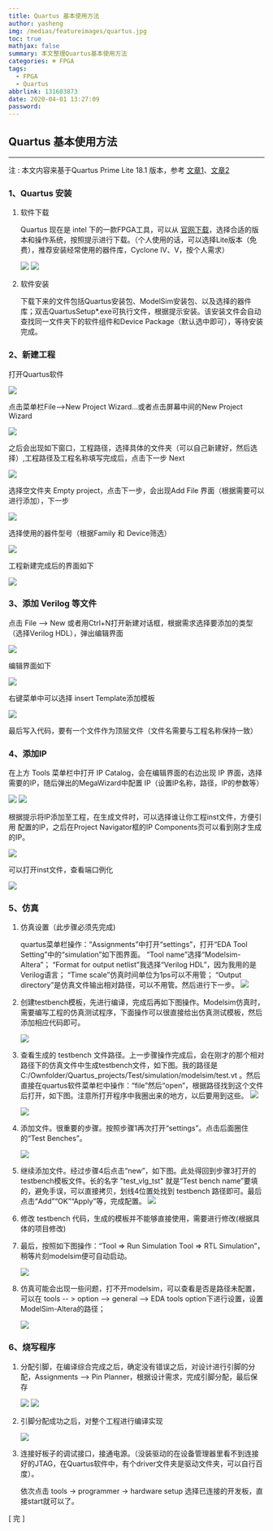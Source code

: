 ```yaml
---
title: Quartus 基本使用方法
author: yasheng
img: /medias/featureimages/quartus.jpg
toc: true
mathjax: false
summary: 本文整理Quartus基本使用方法
categories: ☸ FPGA
tags:
  - FPGA
  - Quartus
abbrlink: 131603873
date: 2020-04-01 13:27:09
password:
---
```


## Quartus 基本使用方法

---


注 : 本文内容来基于Quartus Prime Lite 18.1 版本，参考 [文章1](https://blog.csdn.net/q35104943/article/details/104988095)、[文章2](https://blog.csdn.net/ssg18829575503/article/details/79177503)

### 1、Quartus  安装

1. 软件下载

   Quartus 现在是 intel 下的一款FPGA工具，可以从 [官网下载](https://fpgasoftware.intel.com/)，选择合适的版本和操作系统，按照提示进行下载。（个人使用的话，可以选择Lite版本（免费），推荐安装经常使用的器件库，Cyclone IV、V，按个人需求）

   <img src="/images/post_images/verilog_tutorial_quartus/quartus_01.jpg">

   <img src="/images/post_images/verilog_tutorial_quartus/quartus_02.jpg">

2. 软件安装

   下载下来的文件包括Quartus安装包、ModelSim安装包、以及选择的器件库；双击QuartusSetup*.exe可执行文件，根据提示安装。该安装文件会自动查找同一文件夹下的软件组件和Device Package（默认选中即可），等待安装完成。

### 2、新建工程 

打开Quartus软件

<img src="/images/post_images/verilog_tutorial_quartus/quartus_03.jpg">

点击菜单栏File-->New Project Wizard...或者点击屏幕中间的New Project Wizard

<img src="/images/post_images/verilog_tutorial_quartus/quartus_04.jpg">

之后会出现如下窗口，工程路径，选择具体的文件夹（可以自己新建好，然后选择）,工程路径及工程名称填写完成后，点击下一步 Next

<img src="/images/post_images/verilog_tutorial_quartus/quartus_05.jpg">

选择空文件夹 Empty project，点击下一步，会出现Add File 界面（根据需要可以进行添加），下一步

<img src="/images/post_images/verilog_tutorial_quartus/quartus_06.jpg">

选择使用的器件型号（根据Family 和 Device筛选）

<img src="/images/post_images/verilog_tutorial_quartus/quartus_07.jpg">

工程新建完成后的界面如下

<img src="/images/post_images/verilog_tutorial_quartus/quartus_08.jpg">

### 3、添加 Verilog 等文件

点击 File --> New 或者用Ctrl+N打开新建对话框，根据需求选择要添加的类型（选择Verilog HDL），弹出编辑界面

<img src="/images/post_images/verilog_tutorial_quartus/quartus_09.jpg">

编辑界面如下

<img src="/images/post_images/verilog_tutorial_quartus/quartus_10.jpg">

右键菜单中可以选择 insert Template添加模板

<img src="/images/post_images/verilog_tutorial_quartus/quartus_11.jpg">

最后写入代码，要有一个文件作为顶层文件（文件名需要与工程名称保持一致）

### 4、添加IP

在上方 Tools 菜单栏中打开 IP Catalog，会在编辑界面的右边出现 IP 界面，选择需要的IP，随后弹出的MegaWizard中配置 IP（设置IP名称，路径，IP的参数等）

<img src="/images/post_images/verilog_tutorial_quartus/quartus_12.jpg">

<img src="/images/post_images/verilog_tutorial_quartus/quartus_13.jpg">

根据提示将IP添加至工程，在生成文件时，可以选择谁让你工程inst文件，方便引用 配置的IP，之后在Project Navigator框的IP Components页可以看到刚才生成的IP。

<img src="/images/post_images/verilog_tutorial_quartus/quartus_14.jpg">

可以打开inst文件，查看端口例化

<img src="/images/post_images/verilog_tutorial_quartus/quartus_15.jpg">

### 5、仿真

1. 仿真设置（此步骤必须先完成)

   quartus菜单栏操作：“Assignments”中打开“settings”，打开“EDA Tool Setting”中的“simulation”如下图界面。
   “Tool name”选择“Modelsim-Altera”；
   “Format for output netlist”我选择“Verilog HDL”，因为我用的是Verilog语言；
   “Time scale”仿真时间单位为1ps可以不用管；
   “Output directory”是仿真文件输出相对路径，可以不用管。然后进行下一步。
   <img src="/images/post_images/verilog_tutorial_quartus/quartus_16.jpg">

2. 创建testbench模板，先进行编译，完成后再如下图操作。Modelsim仿真时，需要编写工程的仿真测试程序，下面操作可以很直接给出仿真测试模板，然后添加相应代码即可。

   <img src="/images/post_images/verilog_tutorial_quartus/quartus_17.jpg">

3. 查看生成的 testbench 文件路径。上一步骤操作完成后，会在刚才的那个相对路径下的仿真文件中生成testbench文件，如下图。我的路径是 C:/Ownfolder/Quartus_projects/Test/simulation/modelsim/test.vt 。然后直接在quartus软件菜单栏中操作：“file”然后“open”，根据路径找到这个文件后打开，如下图。注意所打开程序中我圈出来的地方，以后要用到这些。
   <img src="/images/post_images/verilog_tutorial_quartus/quartus_18.jpg">

   <img src="/images/post_images/verilog_tutorial_quartus/quartus_19.jpg">

4. 添加文件。很重要的步骤。按照步骤1再次打开“settings”。点击后面圈住的“Test Benches”。

   <img src="/images/post_images/verilog_tutorial_quartus/quartus_20.jpg">

5. 继续添加文件。经过步骤4后点击“new”，如下图。此处得回到步骤3打开的testbench模板文件。长的名字 "test_vlg_tst" 就是“Test bench name”要填的，避免手误，可以直接拷贝，划线4位置处找到 testbench 路径即可。最后点击“Add”“OK”“Apply”等，完成配置。
   <img src="/images/post_images/verilog_tutorial_quartus/quartus_21.jpg">

6. 修改 testbench 代码，生成的模板并不能够直接使用，需要进行修改(根据具体的项目修改)

7. 最后，按照如下图操作：“Tool => Run Simulation Tool => RTL Simulation”，稍等片刻modelsim便可自动启动。

   <img src="/images/post_images/verilog_tutorial_quartus/quartus_22.jpg">

8. 仿真可能会出现一些问题，打不开modelsim，可以查看是否是路径未配置，可以在 tools -- > option --> general --> EDA tools option下进行设置，设置ModelSim-Altera的路径；

   <img src="/images/post_images/verilog_tutorial_quartus/quartus_23.jpg">

### 6、烧写程序

1. 分配引脚，在编译综合完成之后，确定没有错误之后，对设计进行引脚的分配，Assignments --> Pin Planner，根据设计需求，完成引脚分配，最后保存

   <img src="/images/post_images/verilog_tutorial_quartus/quartus_24.jpg">

   <img src="/images/post_images/verilog_tutorial_quartus/quartus_25.jpg">

2. 引脚分配成功之后，对整个工程进行编译实现

   <img src="/images/post_images/verilog_tutorial_quartus/quartus_26.jpg">

3. 连接好板子的调试接口，接通电源。（没装驱动的在设备管理器里看不到连接好的JTAG，在Quartus软件中，有个driver文件夹是驱动文件夹，可以自行百度）。

   依次点击 tools -> programmer -> hardware setup 选择已连接的开发板，直接start就可以了。  

  



[   完  ]



